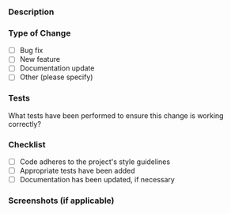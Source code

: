 <!-- .github/PULL_REQUEST_TEMPLATE/default.md -->

### Description

[//]: # (Security fix for authentication.)

### Type of Change

- [ ] Bug fix
- [ ] New feature
- [ ] Documentation update
- [ ] Other (please specify)

### Tests

What tests have been performed to ensure this change is working correctly?

[//]: # (- [ ] Test A)
[//]: # (- [ ] Test B)

### Checklist

- [ ] Code adheres to the project's style guidelines
- [ ] Appropriate tests have been added
- [ ] Documentation has been updated, if necessary

### Screenshots (if applicable)

[//]: # (If the change involves visual modifications, add screenshots to aid in the review process.)

